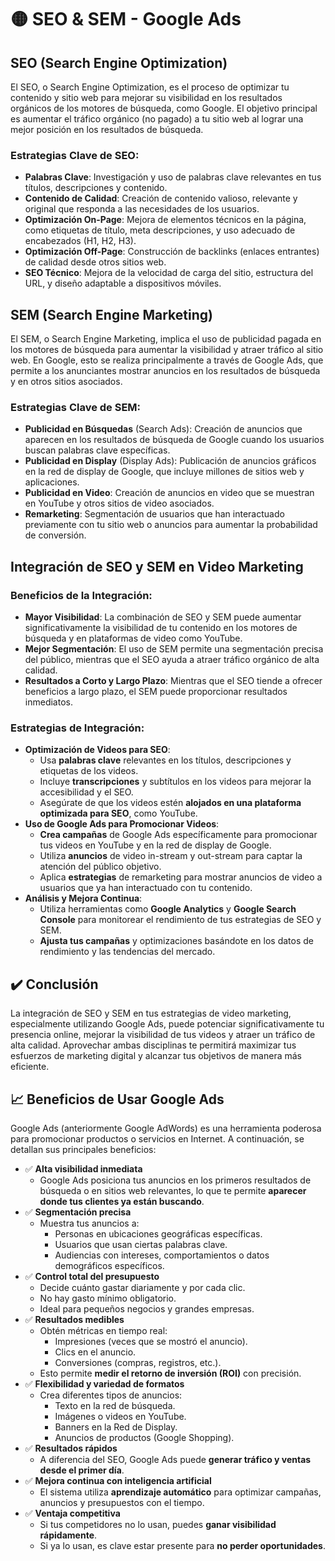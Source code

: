 # 🟡 SEO & SEM - Google Ads

## SEO (Search Engine Optimization)
El SEO, o Search Engine Optimization, es el proceso de optimizar tu contenido y sitio web para mejorar su visibilidad en los resultados orgánicos de los motores de búsqueda, como Google. El objetivo principal es aumentar el tráfico orgánico (no pagado) a tu sitio web al lograr una mejor posición en los resultados de búsqueda.

### Estrategias Clave de SEO:
- **Palabras Clave**: Investigación y uso de palabras clave relevantes en tus títulos, descripciones y contenido.
- **Contenido de Calidad**: Creación de contenido valioso, relevante y original que responda a las necesidades de los usuarios.
- **Optimización On-Page**: Mejora de elementos técnicos en la página, como etiquetas de título, meta descripciones, y uso adecuado de encabezados (H1, H2, H3).
- **Optimización Off-Page**: Construcción de backlinks (enlaces entrantes) de calidad desde otros sitios web.
- **SEO Técnico**: Mejora de la velocidad de carga del sitio, estructura del URL, y diseño adaptable a dispositivos móviles.

## SEM (Search Engine Marketing)
El SEM, o Search Engine Marketing, implica el uso de publicidad pagada en los motores de búsqueda para aumentar la visibilidad y atraer tráfico al sitio web. En Google, esto se realiza principalmente a través de Google Ads, que permite a los anunciantes mostrar anuncios en los resultados de búsqueda y en otros sitios asociados.

### Estrategias Clave de SEM:
- **Publicidad en Búsquedas** (Search Ads): Creación de anuncios que aparecen en los resultados de búsqueda de Google cuando los usuarios buscan palabras clave específicas.
- **Publicidad en Display** (Display Ads): Publicación de anuncios gráficos en la red de display de Google, que incluye millones de sitios web y aplicaciones.
- **Publicidad en Video**: Creación de anuncios en video que se muestran en YouTube y otros sitios de video asociados.
- **Remarketing**: Segmentación de usuarios que han interactuado previamente con tu sitio web o anuncios para aumentar la probabilidad de conversión.

## Integración de SEO y SEM en Video Marketing
### Beneficios de la Integración:
- **Mayor Visibilidad**: La combinación de SEO y SEM puede aumentar significativamente la visibilidad de tu contenido en los motores de búsqueda y en plataformas de video como YouTube.
- **Mejor Segmentación**: El uso de SEM permite una segmentación precisa del público, mientras que el SEO ayuda a atraer tráfico orgánico de alta calidad.
- **Resultados a Corto y Largo Plazo**: Mientras que el SEO tiende a ofrecer beneficios a largo plazo, el SEM puede proporcionar resultados inmediatos.

### Estrategias de Integración:
- **Optimización de Videos para SEO**:
    - Usa **palabras clave** relevantes en los títulos, descripciones y etiquetas de los videos.
    - Incluye **transcripciones** y subtítulos en los videos para mejorar la accesibilidad y el SEO.
    - Asegúrate de que los videos estén **alojados en una plataforma optimizada para SEO**, como YouTube.
- **Uso de Google Ads para Promocionar Videos**:
    - **Crea campañas** de Google Ads específicamente para promocionar tus videos en YouTube y en la red de display de Google.
    - Utiliza **anuncios** de video in-stream y out-stream para captar la atención del público objetivo.
    - Aplica **estrategias** de remarketing para mostrar anuncios de video a usuarios que ya han interactuado con tu contenido.
- **Análisis y Mejora Continua**:
    - Utiliza herramientas como **Google Analytics** y **Google Search Console** para monitorear el rendimiento de tus estrategias de SEO y SEM.
    - **Ajusta tus campañas** y optimizaciones basándote en los datos de rendimiento y las tendencias del mercado.

## ✔️ Conclusión
La integración de SEO y SEM en tus estrategias de video marketing, especialmente utilizando Google Ads, puede potenciar significativamente tu presencia online, mejorar la visibilidad de tus videos y atraer un tráfico de alta calidad. Aprovechar ambas disciplinas te permitirá maximizar tus esfuerzos de marketing digital y alcanzar tus objetivos de manera más eficiente.

## 📈 Beneficios de Usar Google Ads
Google Ads (anteriormente Google AdWords) es una herramienta poderosa para promocionar productos o servicios en Internet. A continuación, se detallan sus principales beneficios:
- ✅ **Alta visibilidad inmediata**
    - Google Ads posiciona tus anuncios en los primeros resultados de búsqueda o en sitios web relevantes, lo que te permite **aparecer donde tus clientes ya están buscando**.
- ✅ **Segmentación precisa**
    - Muestra tus anuncios a:
        - Personas en ubicaciones geográficas específicas.
        - Usuarios que usan ciertas palabras clave.
        - Audiencias con intereses, comportamientos o datos demográficos específicos.
- ✅ **Control total del presupuesto**
    - Decide cuánto gastar diariamente y por cada clic.
    - No hay gasto mínimo obligatorio.
    - Ideal para pequeños negocios y grandes empresas.
- ✅ **Resultados medibles**
    - Obtén métricas en tiempo real:
        - Impresiones (veces que se mostró el anuncio).
        - Clics en el anuncio.
        - Conversiones (compras, registros, etc.).
    - Esto permite **medir el retorno de inversión (ROI)** con precisión.
- ✅ **Flexibilidad y variedad de formatos**
    - Crea diferentes tipos de anuncios:
        - Texto en la red de búsqueda.
        - Imágenes o videos en YouTube.
        - Banners en la Red de Display.
        - Anuncios de productos (Google Shopping).
- ✅ **Resultados rápidos**
    - A diferencia del SEO, Google Ads puede **generar tráfico y ventas desde el primer día**.
- ✅ **Mejora continua con inteligencia artificial**
    - El sistema utiliza **aprendizaje automático** para optimizar campañas, anuncios y presupuestos con el tiempo.
- ✅ **Ventaja competitiva**
    - Si tus competidores no lo usan, puedes **ganar visibilidad rápidamente**.
    - Si ya lo usan, es clave estar presente para **no perder oportunidades**.
